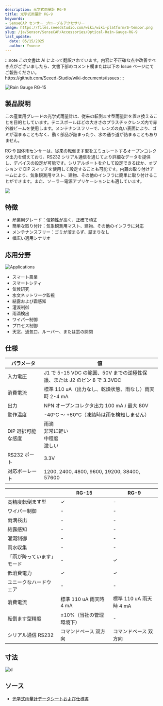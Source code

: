 ```yaml
---
description: 光学式雨量計 RG-9
title: 光学式雨量計 RG-9
keywords:
- SenseCAP センサー_プローブ＆アクセサリー
image: https://files.seeedstudio.com/wiki/wiki-platform/S-tempor.png
slug: /ja/Sensor/SenseCAP/Accessories/Optical-Rain-Gauge-RG-9
last_update:
  date: 05/15/2025
  author: Yvonne
---
```

:::note
この文書は AI によって翻訳されています。内容に不正確な点や改善すべき点がございましたら、文書下部のコメント欄または以下の Issue ページにてご報告ください。  
https://github.com/Seeed-Studio/wiki-documents/issues
:::

![Rain Gauge RG-15](https://files.seeedstudio.com/wiki/Optical_Rain_Gauge_RG-9/0000_front-05.png)

## 製品説明

この産業用グレードの光学式雨量計は、従来の転倒ます型雨量計を置き換えることを目的としています。テニスボールほどの大きさのプラスチックレンズ内で赤外線ビームを使用します。メンテナンスフリーで、レンズの丸い表面により、ゴミが溜まることもなく、動く部品が詰まったり、水の通り道が詰まることもありません。

RG-9 固体雨センサーは、従来の転倒ます型をエミュレートするオープンコレクタ出力を備えており、RS232 シリアル通信を通じてより詳細なデータを提供し、デバイスの設定が可能です。シリアルポートを介して設定できるほか、オプションで DIP スイッチを使用して設定することも可能です。内蔵の取り付けアームにより、気象観測用マスト、建物、その他のインフラに簡単に取り付けることができます。また、ソーラー電源アプリケーションにも適しています。

[![](https://files.seeedstudio.com/wiki/Seeed-WiKi/docs/images/300px-Get_One_Now_Banner-ragular.png)](https://www.seeedstudio.com/Rain-Gauge-RG-9-p-4744.html)

## 特徴

* 産業用グレード：信頼性が高く、正確で頑丈
* 簡単な取り付け：気象観測用マスト、建物、その他のインフラに対応
* メンテナンスフリー：ゴミが溜まらず、詰まりなし
* 幅広い適用シナリオ

## 応用分野

![Applications](https://files.seeedstudio.com/wiki/Industrial-Grade_Optical_Rain_Gauge_RG-15/applications.png)

* スマート農業
* スマートシティ
* 気候研究
* 水文ネットワーク監視
* 結露および霜感知
* 灌漑制御
* 雨滴検出
* ワイパー制御
* プロセス制御
* 天窓、通気口、ルーバー、または窓の開閉

## 仕様
<table class="tg">
<thead>
<tr><th class="tg-e2cz">パラメータ</th><th class="tg-e2cz">値</th></tr>
</thead>
<tbody>
<tr>
<td class="tg-qya6">入力電圧</td>
<td class="tg-qya6">J1 で 5-15 VDC の範囲、50V までの逆極性保護、または J2 のピン 8 で 3.3VDC</td>
</tr>
<tr>
<td class="tg-qya6">消費電流</td>
<td class="tg-qya6">標準 110 uA（出力なし、乾燥状態、雨なし）雨天時 2-4 mA</td>
</tr>
<tr>
<td class="tg-qya6">出力</td>
<td class="tg-qya6">NPN オープンコレクタ出力 100 mA / 最大 80V</td>
</tr>
<tr>
<td class="tg-qya6">動作温度</td>
<td class="tg-qya6">-40°C ～ +60°C（凍結時は雨を検知しません）</td>
</tr>
<tr>
<td class="tg-qya6">DIP 選択可能な感度</td>
<td class="tg-qya6">雨滴<br />非常に軽い<br />中程度<br />激しい</td>
</tr>
<tr>
<td class="tg-qya6">RS232 ポート</td>
<td class="tg-qya6">3.3V</td>
</tr>
<tr>
<td class="tg-qya6">対応ボーレート</td>
<td class="tg-qya6">1200, 2400, 4800, 9600, 19200, 38400, 57600</td>
</tr>
</tbody>
</table>
<div> </div>
<div></div>

<table class="tg">
<thead>
<tr><th class="tg-e2cz"></th><th class="tg-e2cz">RG-15</th><th class="tg-e2cz">RG-9</th></tr>
</thead>
<tbody>
<tr>
<td class="tg-qya6">高精度転倒ます型</td>
<td class="tg-qya6"><span data-style="font-weight: 400; font-style: normal;">✓</span></td>
<td class="tg-qya6">-</td>
</tr>
<tr>
<td class="tg-qya6">ワイパー制御</td>
<td class="tg-qya6">-</td>
<td class="tg-qya6">-</td>
</tr>
<tr>
<td class="tg-qya6">雨滴検出</td>
<td class="tg-qya6">-</td>
<td class="tg-qya6">-</td>
</tr>
<tr>
<td class="tg-qya6">結露感知</td>
<td class="tg-qya6">-</td>
<td class="tg-qya6">-</td>
</tr>
<tr>
<td class="tg-qya6">灌漑制御</td>
<td class="tg-qya6">-</td>
<td class="tg-qya6">-</td>
</tr>
<tr>
<td class="tg-qya6">雨水収集</td>
<td class="tg-qya6">-</td>
<td class="tg-qya6">-</td>
</tr>
<tr>
<td class="tg-qya6">「雨が降っています」モード</td>
<td class="tg-qya6">-</td>
<td class="tg-qya6"><span data-style="font-weight: 400; font-style: normal;">✓</span></td>
</tr>
<tr>
<td class="tg-qya6">低消費電力</td>
<td class="tg-qya6">✓</td>
<td class="tg-qya6">✓</td>
</tr>
<tr>
<td class="tg-qya6">ユニークなハードウェア</td>
<td class="tg-qya6">-</td>
<td class="tg-qya6">-</td>
</tr>
<tr>
<td class="tg-qya6">消費電流</td>
<td class="tg-qya6">標準 110 uA 雨天時 4 mA</td>
<td class="tg-qya6">標準 110 uA 雨天時 4 mA</td>
</tr>
<tr>
<td class="tg-qya6">転倒ます型精度</td>
<td class="tg-qya6"><span data-style="font-weight: 400; font-style: normal;">±10%（当社の管理環境下）</span></td>
<td class="tg-qya6">-</td>
</tr>
<tr>
<td class="tg-qya6">シリアル通信 RS232</td>
<td class="tg-qya6"><span data-style="font-weight: inherit; font-style: inherit; text-decoration: none;">コマンドベース </span><span data-style="font-style: inherit;">双方向</span></td>
<td class="tg-qya6"><span data-style="font-weight: inherit; font-style: inherit; text-decoration: none;">コマンドベース </span><span data-style="font-style: inherit;">双方向</span></td>
</tr>
</tbody>
</table>

## 寸法

![d](https://files.seeedstudio.com/wiki/Optical_Rain_Gauge_RG-9/dimensions.png)

## ソース

* [光学式雨量計データシートおよび仕様書](https://files.seeedstudio.com/products/317990687/res/2020.11.23-rg-9_instructions.pdf)